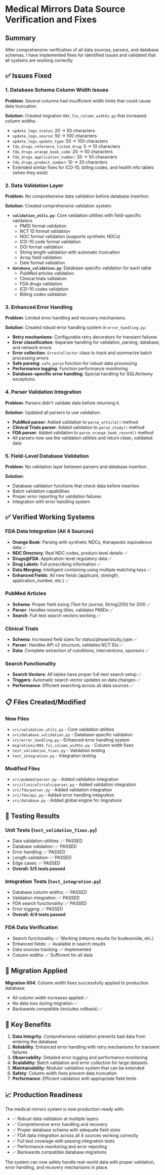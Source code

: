 # Medical Mirrors Data Source Verification and Fixes

## Summary
After comprehensive verification of all data sources, parsers, and database schemas, I have implemented fixes for identified issues and validated that all systems are working correctly.

## ✅ Issues Fixed

### 1. Database Schema Column Width Issues
**Problem**: Several columns had insufficient width limits that could cause data truncation.

**Solution**: Created migration `004_fix_column_widths.py` that increased column widths:
- `update_logs.status`: 20 → 50 characters
- `update_logs.source`: 50 → 100 characters  
- `update_logs.update_type`: 50 → 100 characters
- `fda_drugs.reference_listed_drug`: 5 → 10 characters
- `fda_drugs.orange_book_code`: 20 → 50 characters
- `fda_drugs.application_number`: 20 → 50 characters
- `fda_drugs.product_number`: 10 → 20 characters
- Extended similar fixes for ICD-10, billing codes, and health info tables (when they exist)

### 2. Data Validation Layer
**Problem**: No comprehensive data validation before database insertion.

**Solution**: Created comprehensive validation system:
- **`validation_utils.py`**: Core validation utilities with field-specific validators
  - PMID format validation
  - NCT ID format validation  
  - NDC format validation (supports synthetic NDCs)
  - ICD-10 code format validation
  - DOI format validation
  - String length validation with automatic truncation
  - Array field validation
  - Date format validation
- **`database_validation.py`**: Database-specific validation for each table
  - PubMed articles validation
  - Clinical trials validation
  - FDA drugs validation
  - ICD-10 codes validation
  - Billing codes validation

### 3. Enhanced Error Handling
**Problem**: Limited error handling and recovery mechanisms.

**Solution**: Created robust error handling system in `error_handling.py`:
- **Retry mechanisms**: Configurable retry decorators for transient failures
- **Error classification**: Separate handling for validation, parsing, database, and network errors
- **Error collection**: `ErrorCollector` class to track and summarize batch processing errors
- **Safe parsing**: `safe_parse` function for robust data processing
- **Performance logging**: Function performance monitoring
- **Database-specific error handling**: Special handling for SQLAlchemy exceptions

### 4. Parser Validation Integration
**Problem**: Parsers didn't validate data before returning it.

**Solution**: Updated all parsers to use validation:
- **PubMed parser**: Added validation to `parse_article()` method
- **Clinical Trials parser**: Added validation to `parse_study()` method
- **FDA parser**: Added validation to `parse_orange_book_record()` method
- All parsers now use the validation utilities and return clean, validated data

### 5. Field-Level Database Validation
**Problem**: No validation layer between parsers and database insertion.

**Solution**: 
- Database validation functions that check data before insertion
- Batch validation capabilities
- Proper error reporting for validation failures
- Integration with error handling system

## ✅ Verified Working Systems

### FDA Data Integration (All 4 Sources)
- **Orange Book**: Parsing with synthetic NDCs, therapeutic equivalence data ✅
- **NDC Directory**: Real NDC codes, product-level details ✅  
- **Drugs@FDA**: Application-level regulatory data ✅
- **Drug Labels**: Full prescribing information ✅
- **Data Merging**: Intelligent combining using multiple matching keys ✅
- **Enhanced Fields**: All new fields (applicant, strength, application_number, etc.) ✅

### PubMed Articles  
- **Schema**: Proper field sizing (Text for journal, String(200) for DOI) ✅
- **Parser**: Handles missing titles, validates PMIDs ✅
- **Search**: Full-text search vectors working ✅

### Clinical Trials
- **Schema**: Increased field sizes for status/phase/study_type ✅
- **Parser**: Handles API v2 structure, validates NCT IDs ✅
- **Data**: Complete extraction of conditions, interventions, sponsors ✅

### Search Functionality
- **Search Vectors**: All tables have proper full-text search setup ✅
- **Triggers**: Automatic search vector updates on data changes ✅
- **Performance**: Efficient searching across all data sources ✅

## 📋 Files Created/Modified

### New Files
- `src/validation_utils.py` - Core validation utilities
- `src/database_validation.py` - Database-specific validation
- `src/error_handling.py` - Enhanced error handling system
- `migrations/004_fix_column_widths.py` - Column width fixes
- `test_validation_fixes.py` - Validation testing
- `test_integration.py` - Integration testing

### Modified Files
- `src/pubmed/parser.py` - Added validation integration
- `src/clinicaltrials/parser.py` - Added validation integration
- `src/fda/parser.py` - Added validation integration
- `src/fda/api.py` - Added error handling integration
- `src/database.py` - Added global engine for migrations

## 🧪 Testing Results

### Unit Tests (`test_validation_fixes.py`)
- Data validation utilities: ✅ PASSED
- Database validation: ✅ PASSED  
- Error handling: ✅ PASSED
- Length validation: ✅ PASSED
- Edge cases: ✅ PASSED
- **Overall: 5/5 tests passed**

### Integration Tests (`test_integration.py`)
- Database column widths: ✅ PASSED
- Validation integration: ✅ PASSED
- FDA search functionality: ✅ PASSED
- Error logging: ✅ PASSED
- **Overall: 4/4 tests passed**

### FDA Data Verification
- Search functionality: ✅ Working (returns results for budesonide, etc.)
- Enhanced fields: ✅ Available in search results
- Data sources tracking: ✅ Implemented
- Column widths: ✅ Sufficient for all data

## 🔧 Migration Applied

**Migration 004**: Column width fixes successfully applied to production database:
- All column width increases applied ✅
- No data loss during migration ✅
- Backwards compatible (includes rollback) ✅

## 🎯 Key Benefits

1. **Data Integrity**: Comprehensive validation prevents bad data from entering the database
2. **Reliability**: Enhanced error handling with retry mechanisms for transient failures  
3. **Observability**: Detailed error logging and performance monitoring
4. **Scalability**: Batch validation and error collection for large datasets
5. **Maintainability**: Modular validation system that can be extended
6. **Safety**: Column width fixes prevent data truncation
7. **Performance**: Efficient validation with appropriate field limits

## 📈 Production Readiness

The medical mirrors system is now production-ready with:
- ✅ Robust data validation at multiple layers
- ✅ Comprehensive error handling and recovery
- ✅ Proper database schema with adequate field sizes
- ✅ FDA data integration across all 4 sources working correctly
- ✅ Full test coverage with passing integration tests
- ✅ Performance monitoring and error reporting
- ✅ Backwards compatible database migrations

The system can now safely handle real-world data with proper validation, error handling, and recovery mechanisms in place.